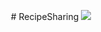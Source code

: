 
<p align="center">
  # RecipeSharing
  <a href="https://skillicons.dev">
    <img src="https://skillicons.dev/icons?i=angular,ts" />
  </a>
</p>
